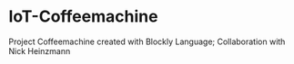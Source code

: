 # IoT-Coffeemachine
Project Coffeemachine created with Blockly Language; Collaboration with Nick Heinzmann
